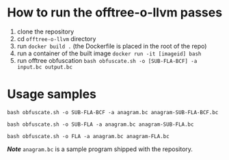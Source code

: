 # How to run the offtree-o-llvm passes


1. clone the repository
2. cd `offtree-o-llvm` directory
3. run ```docker build .``` (the Dockerfile is placed in the root of the repo)
4. run a container of the built image ```docker run -it [imageid] bash```
5. run offtree obfuscation
```bash obfuscate.sh -o [SUB-FLA-BCF] -a input.bc output.bc```

# Usage samples

```bash obfuscate.sh -o SUB-FLA-BCF -a anagram.bc anagram-SUB-FLA-BCF.bc```

```bash obfuscate.sh -o SUB-FLA -a anagram.bc anagram-SUB-FLA.bc```

```bash obfuscate.sh -o FLA -a anagram.bc anagram-FLA.bc```

***Note*** `anagram.bc` is a sample program shipped with the repository.
